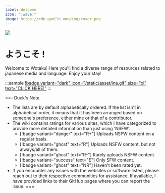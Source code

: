 ```yaml
---
label: Welcome
icon: ":wave:"
image: https://cdn.apollo.moe/img/cover.png
---
```


[![](https://cdn.apollo.moe/img/invite.png)](https://discord.gg/vShRGx8ZBC)

# ようこそ !

Welcome to Wotaku! Here you'll find a diverse range of resources related to japanese media and language. Enjoy your stay!

<style>
    .sample {
        text-align: center;
        padding-top: 3px;
        margin-bottom: 10px;
    }
</style>

:::sample
[!badge variant="dark" icon="/static/asset/ina.gif" size="xl" text="CLICK HERE!"](/qs.md)
:::

==- Duck's Note
- The lists are by default alphabetically ordered. If the list isn't in alphabetical order, it means that it has been arranged based on someone's preference, either mine or that of a contributor.
- The wiki contains ratings for various sites, which I have categorized to provide more detailed information than just using 'NSFW'.
	- [!badge variant="danger" text="R+"] Uploads NSFW content on a regular basis.
	- [!badge variant="ghost" text="R"] Uploads NSFW content, but not always/all of them.
	- [!badge variant="ghost" text="R-"] Rarely uploads NSFW content.
	- [!badge variant="success" text="E"] Only SFW content.
	- [!badge variant="ghost" text="NR"] Haven't been rated yet.
- If you encounter any issues with the websites or software listed, please reach out to their respective communities for assistance. If available, I have provided links to their GitHub pages where you can report the issue.
===